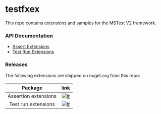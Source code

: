 # testfxex
This repo contains extensions and samples for the MSTest V2 framework.

### API Documentation
- [Assert Extensions](https://github.com/AbhitejJohn/testfxex/blob/master/src/AssertEx/README.md)
- [Test Run Extensions](https://github.com/AbhitejJohn/testfxex/blob/master/src/TestRunEx/README.md)


### Releases
The following extensions are shipped on nuget.org from this repo:

| Package | link |
|:----------------:|:------------------:|
| Assertion extensions |[![#](https://img.shields.io/nuget/v/MSTest.Assert.Extensions.svg?style=flat)](http://www.nuget.org/packages/MSTest.Assert.Extensions/)
| Test run extensions |[![#](https://img.shields.io/nuget/v/MSTest.TestRun.Extensions.svg?style=flat)](http://www.nuget.org/packages/MSTest.TestRun.Extensions/)|

